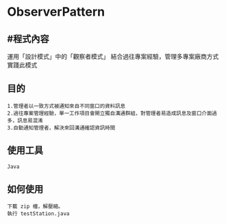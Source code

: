 # ObserverPattern


#程式內容 
----------
運用「設計模式」中的「觀察者模式」 結合過往專案經驗，管理多專案廠商方式實踐此模式
	
	
目的
-------
	1.管理者以一致方式被通知來自不同窗口的資料訊息 	
	2.過往專案管理經驗，單一工作項目會開立獨自溝通群組，對管理者易造成訊息及窗口介面過多，訊息易混淆 	
	3.自動通知管理者，解決來回溝通確認資訊時間
    
    
使用工具 
---------
	Java
	
	
如何使用
--------
	下載 zip 檔，解壓縮。
	執行 testStation.java 
